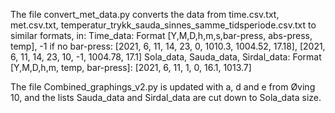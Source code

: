 The file convert_met_data.py converts the data from time.csv.txt, met.csv.txt, temperatur_trykk_sauda_sinnes_samme_tidsperiode.csv.txt to similar formats, in:
Time_data: Format [Y,M,D,h,m,s,bar-press, abs-press, temp], -1 if no bar-press: [2021, 6, 11, 14, 23, 0, 1010.3, 1004.52, 17.18], [2021, 6, 11, 14, 23, 10, -1, 1004.78, 17.1]
Sola_data, Sauda_data, Sirdal_data: Format [Y,M,D,h,m, temp, bar-press]: [2021, 6, 11, 1, 0, 16.1, 1013.7]

The file Combined_graphings_v2.py is updated with a, d and e from Øving 10, and the lists Sauda_data and Sirdal_data are cut down to Sola_data size.
